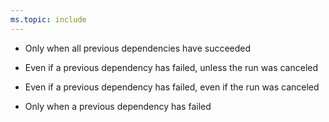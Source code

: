 ```yaml
---
ms.topic: include
---
```


* Only when all previous dependencies have succeeded

* Even if a previous dependency has failed, unless the run was canceled

* Even if a previous dependency has failed, even if the run was canceled

* Only when a previous dependency has failed
